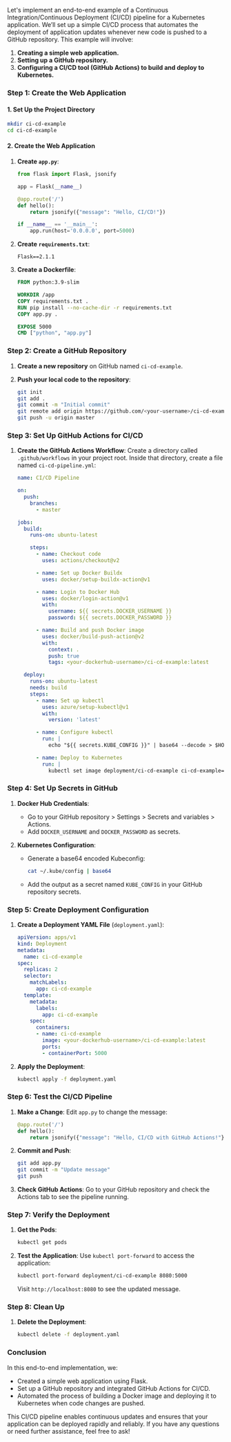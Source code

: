 Let's implement an end-to-end example of a Continuous Integration/Continuous Deployment (CI/CD) pipeline for a Kubernetes application. We’ll set up a simple CI/CD process that automates the deployment of application updates whenever new code is pushed to a GitHub repository. This example will involve:

1. **Creating a simple web application.**
2. **Setting up a GitHub repository.**
3. **Configuring a CI/CD tool (GitHub Actions) to build and deploy to Kubernetes.**

### Step 1: Create the Web Application

#### 1. Set Up the Project Directory
```bash
mkdir ci-cd-example
cd ci-cd-example
```

#### 2. Create the Web Application

1. **Create `app.py`**:
   ```python
   from flask import Flask, jsonify

   app = Flask(__name__)

   @app.route('/')
   def hello():
       return jsonify({"message": "Hello, CI/CD!"})

   if __name__ == '__main__':
       app.run(host='0.0.0.0', port=5000)
   ```

2. **Create `requirements.txt`**:
   ```
   Flask==2.1.1
   ```

3. **Create a Dockerfile**:
   ```dockerfile
   FROM python:3.9-slim

   WORKDIR /app
   COPY requirements.txt .
   RUN pip install --no-cache-dir -r requirements.txt
   COPY app.py .

   EXPOSE 5000
   CMD ["python", "app.py"]
   ```

### Step 2: Create a GitHub Repository

1. **Create a new repository** on GitHub named `ci-cd-example`.

2. **Push your local code to the repository**:
   ```bash
   git init
   git add .
   git commit -m "Initial commit"
   git remote add origin https://github.com/<your-username>/ci-cd-example.git
   git push -u origin master
   ```

### Step 3: Set Up GitHub Actions for CI/CD

1. **Create the GitHub Actions Workflow**:
   Create a directory called `.github/workflows` in your project root. Inside that directory, create a file named `ci-cd-pipeline.yml`:

   ```yaml
   name: CI/CD Pipeline

   on:
     push:
       branches:
         - master

   jobs:
     build:
       runs-on: ubuntu-latest

       steps:
         - name: Checkout code
           uses: actions/checkout@v2

         - name: Set up Docker Buildx
           uses: docker/setup-buildx-action@v1

         - name: Login to Docker Hub
           uses: docker/login-action@v1
           with:
             username: ${{ secrets.DOCKER_USERNAME }}
             password: ${{ secrets.DOCKER_PASSWORD }}

         - name: Build and push Docker image
           uses: docker/build-push-action@v2
           with:
             context: .
             push: true
             tags: <your-dockerhub-username>/ci-cd-example:latest

     deploy:
       runs-on: ubuntu-latest
       needs: build
       steps:
         - name: Set up kubectl
           uses: azure/setup-kubectl@v1
           with:
             version: 'latest'

         - name: Configure kubectl
           run: |
             echo "${{ secrets.KUBE_CONFIG }}" | base64 --decode > $HOME/.kube/config

         - name: Deploy to Kubernetes
           run: |
             kubectl set image deployment/ci-cd-example ci-cd-example=<your-dockerhub-username>/ci-cd-example:latest --record
   ```

### Step 4: Set Up Secrets in GitHub

1. **Docker Hub Credentials**:
   - Go to your GitHub repository > Settings > Secrets and variables > Actions.
   - Add `DOCKER_USERNAME` and `DOCKER_PASSWORD` as secrets.

2. **Kubernetes Configuration**:
   - Generate a base64 encoded Kubeconfig:
     ```bash
     cat ~/.kube/config | base64
     ```
   - Add the output as a secret named `KUBE_CONFIG` in your GitHub repository secrets.

### Step 5: Create Deployment Configuration

1. **Create a Deployment YAML File** (`deployment.yaml`):
   ```yaml
   apiVersion: apps/v1
   kind: Deployment
   metadata:
     name: ci-cd-example
   spec:
     replicas: 2
     selector:
       matchLabels:
         app: ci-cd-example
     template:
       metadata:
         labels:
           app: ci-cd-example
       spec:
         containers:
         - name: ci-cd-example
           image: <your-dockerhub-username>/ci-cd-example:latest
           ports:
           - containerPort: 5000
   ```

2. **Apply the Deployment**:
   ```bash
   kubectl apply -f deployment.yaml
   ```

### Step 6: Test the CI/CD Pipeline

1. **Make a Change**:
   Edit `app.py` to change the message:
   ```python
   @app.route('/')
   def hello():
       return jsonify({"message": "Hello, CI/CD with GitHub Actions!"})
   ```

2. **Commit and Push**:
   ```bash
   git add app.py
   git commit -m "Update message"
   git push
   ```

3. **Check GitHub Actions**:
   Go to your GitHub repository and check the Actions tab to see the pipeline running.

### Step 7: Verify the Deployment

1. **Get the Pods**:
   ```bash
   kubectl get pods
   ```

2. **Test the Application**:
   Use `kubectl port-forward` to access the application:
   ```bash
   kubectl port-forward deployment/ci-cd-example 8080:5000
   ```
   Visit `http://localhost:8080` to see the updated message.

### Step 8: Clean Up

1. **Delete the Deployment**:
   ```bash
   kubectl delete -f deployment.yaml
   ```

### Conclusion

In this end-to-end implementation, we:
- Created a simple web application using Flask.
- Set up a GitHub repository and integrated GitHub Actions for CI/CD.
- Automated the process of building a Docker image and deploying it to Kubernetes when code changes are pushed.

This CI/CD pipeline enables continuous updates and ensures that your application can be deployed rapidly and reliably. If you have any questions or need further assistance, feel free to ask!
